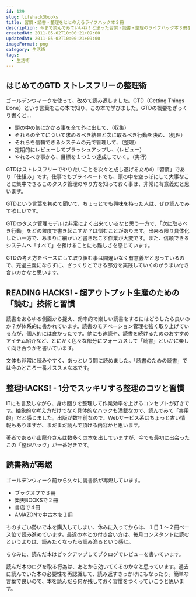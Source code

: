 ```yaml
---
id: 129
slug: lifehack3books
title: 習慣・読書・整理をととのえるライフハック本３冊
description: 今まで読んでみていいね！と思った習慣・読書・整理のライフハック本３冊を紹介します。
createdAt: 2011-05-02T10:00:21+09:00
updatedAt: 2011-05-02T10:00:21+09:00
imageFormat: png
category: 生活術
tags:
  - 生活術
---
```

## はじめてのGTD ストレスフリーの整理術

ゴールデンウィークを使って、改めて読み返しました。GTD（Getting Things Done）という言葉をこの本で知り、この本で学びました。GTDの概要をざっくり書くと…

* 頭の中の気にかかる事を全て外に出して、（収集）
* それらの全てについて求めるべき結果と次に取るべき行動を決め、（処理）
* それらを信頼できるシステムの元で管理して、（整理）
* 定期的にレビューしてブラッシュアップし、（レビュー）
* やれるべき事から、目標を１つ１つ達成していく。（実行）

GTDはストレスフリーでやりたいことを次々と成し遂げるための「習慣」であり「仕組み」です。仕事でもプライベートでも、頭の中を空っぽにして大事なことに集中できるこのタスク管理のやり方を知っておく事は、非常に有意義だと思います。

GTDという言葉を初めて聞いて、ちょっとでも興味を持った人は、ぜひ読んでみて欲しいです。

GTDのタスク管理モデルは非常によく出来ているなと思う一方で、「次に取るべき行動」をどの粒度で書き起こすか？は悩むことがあります。出来る限り具体化したい一方で、あまりに細かいと書き起こす作業が大変です。また、信頼できるシステムへ「すべて」を預けることにも難しさを感じています。

GTDの考え方をベースにして取り組む事は間違いなく有意義だと思っているので、完璧主義にならずに、ざっくりとできる部分を実践していくのがうまい付き合い方かなと思います。

<app-yomereba-link item-title="ストレスフリーの整理術　はじめてのGTD" img-file-name="first_gtd_500x500.png" author-name="デビッド・アレン" amazon-item-id="4576082116" rakuten-item-id="5942235"></app-yomereba-link>

## READING HACKS! - 超アウトプット生産のための「読む」技術と習慣

読書をあらゆる側面から捉え、効率的で楽しい読書をするにはどうしたら良いのか？が体系的に書かれています。読書のモチベーション管理を強く取り上げている点が、個人的には良かったです。他にも速読や、読書を続けるためのおすすめアイテム紹介など、とにかく色々な部分にフォーカスして「読書」といかに楽しく向き合うかを書いています。

文体も非常に読みやすく、あっという間に読めました。「読書のための読書」では今のところ一番オススメな本です。

<app-yomereba-link item-title="READING HACKS! - 超アウトプット生産のための「読む」技術と習慣" img-file-name="readinghack_500x500.png" author-name="原尻 淳一" amazon-item-id="4492043195" kindle-item-id="B00979ORRM" rakuten-item-id="5874635" kobo-item-id="b9cc6261f1f64c7b8bf081182e2eb622"></app-yomereba-link>

## 整理HACKS! - 1分でスッキリする整理のコツと習慣

ITにも言及しながら、身の回りを整理して作業効率を上げるコンセプトが好きです。抽象的な考え方だけでなく具体的なハックも満載なので、読んでみて「実用的」だと感じました。出版が数年前なので、Webサービス系はちょっと古い情報もありますが、まだまだ読んで頂ける内容かと思います。

著者である小山龍介さんは数多くの本を出していますが、今でも最初に出会ったこの「整理ハック」が一番好きです。

<app-yomereba-link item-title="整理HACKS! - 1分でスッキリする整理のコツと習慣" img-file-name="seirihack_500x500.png" author-name="小山 龍介" amazon-item-id="4492043373" kindle-item-id="B00979OTKW" rakuten-item-id="6075393" kobo-item-id="e30eba3389d0463586483c8a6c418143"></app-yomereba-link>

## 読書熱が再燃

ゴールデンウィーク前から久々に読書熱が再燃しています。

* ブックオフで３冊
* 楽天BOOKSで２冊
* 書店で４冊
* AMAZONで中古本を１冊

ものすごい勢いで本を購入してしまい、休みに入ってからは、１日１～２冊ペース位で読み進めています。最近の本との付き合い方は、毎月コンスタントに読むというよりは、読みたくなったら読み漁るという感じ。

ちなみに、読んだ本はピックアップしてブクログでレビューを書いています。  

<app-external-link title="aiza_waiの本棚" note="ここ最近は技術書ばかり。伸ばす読書が中心です。" link="http://booklog.jp/users/mujiota" img-file-name="booklog.png"></app-external-link>

読んだ本のログを取る行為は、あとから効いてくるのかなと思っています。過去に読んでいた本の必要性を再認識して、読み返すきっかけにもなったり。簡単な言葉で良いので、本を読んだら何か残しておく習慣をつくっていこうと思います。
